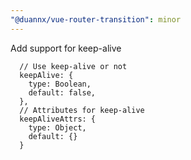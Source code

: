 ```yaml
---
"@duannx/vue-router-transition": minor
---
```


Add support for keep-alive

```
  // Use keep-alive or not
  keepAlive: {
    type: Boolean,
    default: false,
  },
  // Attributes for keep-alive
  keepAliveAttrs: {
    type: Object,
    default: {}
  }
```

